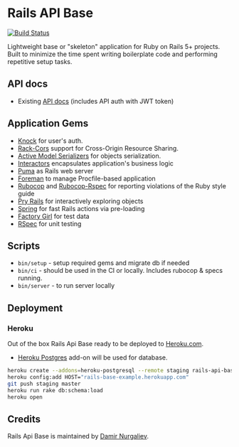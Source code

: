 # Rails API Base

[![Build Status](https://semaphoreci.com/api/v1/damirnurgaliev/rails-api-base/branches/master/badge.svg)](https://semaphoreci.com/damirnurgaliev/rails-api-base)

Lightweight base or "skeleton" application for Ruby on Rails 5+ projects. Built to minimize the time spent writing boilerplate code and performing repetitive setup tasks.

## API docs
* Existing [API docs](https://github.com/DamirNurgaliev/rails-api-base/blob/master/doc/api/index.md) (includes API auth with JWT token)

## Application Gems

* [Knock](https://github.com/nsarno/knock) for user's auth.
* [Rack-Cors](https://github.com/cyu/rack-cors) support for Cross-Origin Resource Sharing.
* [Active Model Serializers](https://github.com/rails-api/active_model_serializers) for objects serialization.
* [Interactors](https://github.com/collectiveidea/interactor) encapsulates application's business logic
* [Puma](https://github.com/puma/puma) as Rails web server
* [Foreman](https://github.com/ddollar/foreman) to manage Procfile-based application
* [Rubocop](https://github.com/bbatsov/rubocop) and [Rubocop-Rspec](https://github.com/nevir/rubocop-rspec)
  for reporting violations of the Ruby style guide
* [Pry Rails](https://github.com/rweng/pry-rails) for interactively exploring objects
* [Spring](https://github.com/rails/spring) for fast Rails actions via
  pre-loading
* [Factory Girl](https://github.com/thoughtbot/factory_girl) for test data
* [RSpec](https://github.com/rspec/rspec) for unit testing

## Scripts

* `bin/setup` - setup required gems and migrate db if needed
* `bin/ci` - should be used in the CI or locally. Includes rubocop & specs running.
* `bin/server` - to run server locally

## Deployment

### Heroku

Out of the box Rails Api Base ready to be deployed to [Heroku.com](http://heroku.com).

* [Heroku Postgres](https://www.heroku.com/postgres) add-on will be used for database.

```bash
heroku create --addons=heroku-postgresql --remote staging rails-api-base-example
heroku config:add HOST="rails-base-example.herokuapp.com"
git push staging master
heroku run rake db:schema:load
heroku open
```

## Credits

Rails Api Base is maintained by [Damir Nurgaliev](https://github.com/DamirNurgaliev).
